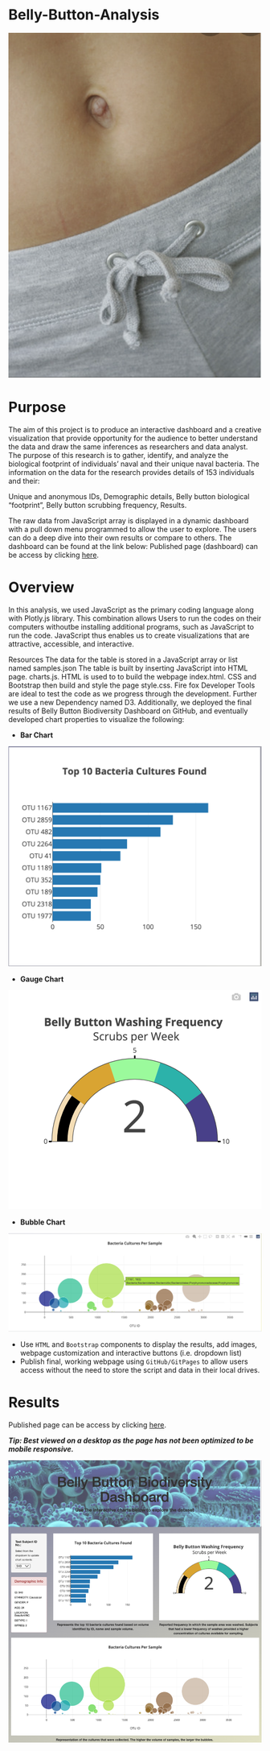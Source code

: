 # Belly-Button-Analysis

![openingimage](https://github.com/Adpetfem83/Belly-Button-Analysis/blob/main/Images/Belly_Button.png)

# Purpose

The aim of this project is to produce an interactive dashboard and a creative visualization that provide opportunity for the audience to better understand the data and draw the same inferences as researchers and data analyst. The purpose of this research is to gather, identify, and analyze the biological footprint of individuals’ naval and their unique naval bacteria.
The information on the  data for the research provides details of 153 individuals and their:

Unique and anonymous IDs, 
Demographic details, 
Belly button biological “footprint”, 
Belly button scrubbing frequency, 
Results. 

The raw data from JavaScript array is displayed in a dynamic dashboard with a pull down menu programmed to allow the user to explore. The users can do a deep dive into their own results or compare to others. The dashboard can be found at the link below:
Published page (dashboard) can be access by clicking [here](https://adpetfem83.github.io/Belly-Button-Analysis/). 


# Overview

In this analysis, we used JavaScript as the primary coding language along with Plotly.js library. This combination allows Users to run the codes on their computers withoutbe installing additional programs, such as JavaScript to run the code. JavaScript thus enables us to create visualizations that are attractive, accessible, and interactive.

Resources
The data for the table is stored in a JavaScript array or list named samples.json
The table is built by inserting JavaScript into HTML page. charts.js.
HTML is used to to build the webpage index.html.
CSS and Bootstrap then build and style the page style.css.
Fire fox Developer Tools are ideal to test the code as we progress through the development.
Further we use a new Dependency named D3.
Additionally, we deployed the final results of Belly Button Biodiversity Dashboard on GitHub, and eventually developed chart properties to visualize the following:

  * **Bar Chart**
  
![barchart](https://github.com/Adpetfem83/Belly-Button-Analysis/blob/main/Images/Bar_Top_Ten_Bacteria%20with_ID.png)
 
  * **Gauge Chart**
 
![gauge](https://github.com/Adpetfem83/Belly-Button-Analysis/blob/main/Images/guage.png)
 
  * **Bubble Chart**
 
![bubble](https://github.com/Adpetfem83/Belly-Button-Analysis/blob/main/Images/bubblechart.png)
 
* Use `HTML` and `Bootstrap` components to display the results, add images, webpage customization and interactive buttons (i.e. dropdown list)
* Publish final, working webpage using `GitHub/GitPages` to allow users access without the need to store the script and data in their local drives.

# Results

Published page can be access by clicking [here](https://adpetfem83.github.io/Belly-Button-Analysis/). 

***Tip: Best viewed on a desktop as the page has not been optimized to be mobile responsive.***

![final](https://github.com/Adpetfem83/Belly-Button-Analysis/blob/main/Images/WholeWebPage.png)



